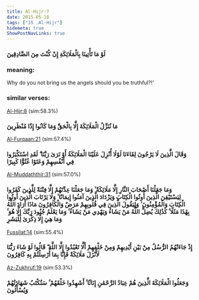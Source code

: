 ```yaml
---
title: Al-Hijr:7
date: 2015-05-18
tags: ["15 .Al-Hijr"]
hidemeta: true 
ShowPostNavLinks: true 
---
```

### لَوْ مَا تَأْتِينَا بِالْمَلَائِكَةِ إِنْ كُنْتَ مِنَ الصَّادِقِينَ
### meaning: 
Why do you not bring us the angels should you be truthful?!’
### similar verses: 

[Al-Hijr:8](/15/8) (sim:58.3%)

### مَا نُنَزِّلُ الْمَلَائِكَةَ إِلَّا بِالْحَقِّ وَمَا كَانُوا إِذًا مُنْظَرِينَ

[Al-Furqaan:21](/25/21) (sim:57.4%)

### وَقَالَ الَّذِينَ لَا يَرْجُونَ لِقَاءَنَا لَوْلَا أُنْزِلَ عَلَيْنَا الْمَلَائِكَةُ أَوْ نَرَىٰ رَبَّنَا ۗ لَقَدِ اسْتَكْبَرُوا فِي أَنْفُسِهِمْ وَعَتَوْا عُتُوًّا كَبِيرًا

[Al-Muddaththir:31](/74/31) (sim:57.0%)

### وَمَا جَعَلْنَا أَصْحَابَ النَّارِ إِلَّا مَلَائِكَةً ۙ وَمَا جَعَلْنَا عِدَّتَهُمْ إِلَّا فِتْنَةً لِلَّذِينَ كَفَرُوا لِيَسْتَيْقِنَ الَّذِينَ أُوتُوا الْكِتَابَ وَيَزْدَادَ الَّذِينَ آمَنُوا إِيمَانًا ۙ وَلَا يَرْتَابَ الَّذِينَ أُوتُوا الْكِتَابَ وَالْمُؤْمِنُونَ ۙ وَلِيَقُولَ الَّذِينَ فِي قُلُوبِهِمْ مَرَضٌ وَالْكَافِرُونَ مَاذَا أَرَادَ اللَّهُ بِهَٰذَا مَثَلًا ۚ كَذَٰلِكَ يُضِلُّ اللَّهُ مَنْ يَشَاءُ وَيَهْدِي مَنْ يَشَاءُ ۚ وَمَا يَعْلَمُ جُنُودَ رَبِّكَ إِلَّا هُوَ ۚ وَمَا هِيَ إِلَّا ذِكْرَىٰ لِلْبَشَرِ

[Fussilat:14](/41/14) (sim:55.4%)

### إِذْ جَاءَتْهُمُ الرُّسُلُ مِنْ بَيْنِ أَيْدِيهِمْ وَمِنْ خَلْفِهِمْ أَلَّا تَعْبُدُوا إِلَّا اللَّهَ ۖ قَالُوا لَوْ شَاءَ رَبُّنَا لَأَنْزَلَ مَلَائِكَةً فَإِنَّا بِمَا أُرْسِلْتُمْ بِهِ كَافِرُونَ

[Az-Zukhruf:19](/43/19) (sim:53.3%)

### وَجَعَلُوا الْمَلَائِكَةَ الَّذِينَ هُمْ عِبَادُ الرَّحْمَٰنِ إِنَاثًا ۚ أَشَهِدُوا خَلْقَهُمْ ۚ سَتُكْتَبُ شَهَادَتُهُمْ وَيُسْأَلُونَ
